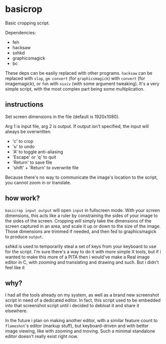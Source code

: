 # basicrop
Basic cropping script.

Dependencies:
- feh
- hacksaw
- sxhkd
- graphicsmagick
- bc

These deps can be easily replaced with other programs. `hacksaw` can be replaced with `slop`, `gm convert` (for `graphicsmagick`) with `convert` (for imagemagick), or `feh` with `nsxiv` (with some argument tweaking). It's a very simple script, with the most complex part being some multiplication.

## instructions
Set screen dimensions in the file (default is 1920x1080).

Arg 1 is input file, arg 2 is output. If output isn't specified, the input will always be overwritten.
- 'c' to crop
- 'u' to undo
- 'A' to toggle anti-aliasing
- 'Escape' or 'q' to quit
- 'Return' to save file
- 'shift' + 'Return' to overwrite file

Because there's no way to communicate the image's location to the script, you cannot zoom in or translate.

## how work?
`basicrop input output` will open `input` in fullscreen mode. With your screen dimensions, this acts like a ruler by constraining the sides of your image to the sides of the screen. Cropping will simply take the dimensions of the screen captured in an area, and scale it up or down to the size of the image. Those dimensions are trimmed if needed, and then fed to graphicsmagick to produce `output`.

sxhkd is used to temporarily steal a set of keys from your keyboard to use for the script. I'm sure there's a way to do it with more simple X tools, but if i wanted to make this more of a PITA then i would've make a Real image editor in C, with zooming and translating and drawing and such. But i didn't feel like it

## why?
I had all the tools already on my system, as well as a brand new screenshot script in need of a dedicated editor. In fact, this script used to be embedded into that screenshot script until i decided to debloat it and share it elsewhere. 

In the future i plan on making another editor, with a similar feature count to `flameshot`'s editor (markup stuff), but keyboard-driven and with better image viewing, like with zooming and moving. Such a minimal standalone editor doesn't really exist right now.
